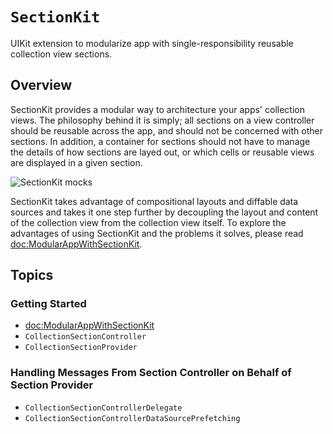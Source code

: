 # ``SectionKit``

UIKit extension to modularize app with single-responsibility reusable collection view sections.

## Overview

SectionKit provides a modular way to architecture your apps' collection views. The philosophy
behind it is simply; all sections on a view controller should be reusable across the app, and
should not be concerned with other sections. In addition, a container for sections should not
have to manage the details of how sections are layed out, or which cells or reusable views
are displayed in a given section.

![SectionKit mocks](SectionKit)

SectionKit takes advantage of compositional layouts and diffable data sources and takes it one
step further by decoupling the layout and content of the collection view from the collection
view itself. To explore the advantages of using SectionKit and the problems it solves, please read
<doc:ModularAppWithSectionKit>.

## Topics

### Getting Started

- <doc:ModularAppWithSectionKit>
- ``CollectionSectionController``
- ``CollectionSectionProvider``

### Handling Messages From Section Controller on Behalf of Section Provider

- ``CollectionSectionControllerDelegate``
- ``CollectionSectionControllerDataSourcePrefetching``
